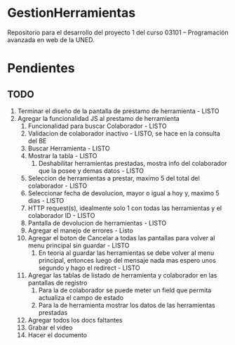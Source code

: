 # GestionHerramientas

Repositorio para el desarrollo del proyecto 1 del curso 03101 – Programación avanzada en web de la UNED.

# Pendientes

## TODO

1. Terminar el diseño de la pantalla de prestamo de herramienta - LISTO
2. Agregar la funcionalidad JS al prestamo de herramienta
   1. Funcionalidad para buscar Colaborador - LISTO
   2. Validacion de colaborador inactivo - LISTO, se hace en la consulta del BE
   3. Buscar Herramienta - LISTO
   4. Mostrar la tabla - LISTO
      1. Deshabilitar herramientas prestadas, mostra info del colaborador que la posee y demas datos - LISTO
   5. Seleccion de herramientas a prestar, maximo 5 del total del colaborador - LISTO
   6. Seleccionar fecha de devolucion, mayor o igual a hoy y, maximo 5 dias - LISTO
   7. HTTP request(s), idealmente solo 1 con todas las herramientas y el colaborador ID - LISTO
   8. Pantalla de devolucion de herramientas - LISTO
   9. Agregar el manejo de errores - Listo
   10. Agregar el boton de Cancelar a todas las pantallas para volver al menu principal sin guardar - LISTO
       1. En teoria al guardar las herramientas se debe volver al menu principal, entonces luego del mensaje nada mas espero unos segundo y hago el redirect - LISTO
   11. Agregar las tablas de listado de herramienta y colaborador en las pantallas de registro
       1. Para la de colaborador se puede meter un field que permita actualiza el campo de estado
       2. Para la de herramienta mostrar los datos de las herramientas prestadas
   12. Agregar todos los docs faltantes
   13. Grabar el video
   14. Hacer el documento

